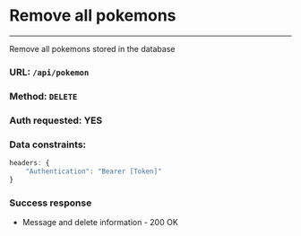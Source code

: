 # Remove all pokemons
----

Remove all pokemons stored in the database

### URL: `/api/pokemon`

### Method: `DELETE`

### Auth requested: YES

### Data constraints:

```javascript
headers: {
	"Authentication": "Bearer [Token]"
}
```

### Success response

* Message and delete information - 200 OK